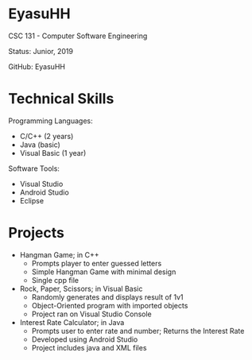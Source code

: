 EyasuHH
==========================

CSC 131 - Computer Software Engineering

Status: Junior, 2019

GitHub: EyasuHH

Technical Skills
===
Programming Languages:
- C/C++ (2 years)
- Java (basic)
- Visual Basic (1 year)

Software Tools:
- Visual Studio
- Android Studio
- Eclipse

Projects
===

- Hangman Game; in C++
	- Prompts player to enter guessed letters
	- Simple Hangman Game with minimal 
	design
	- Single cpp file
- Rock, Paper, Scissors; in Visual Basic
	- Randomly generates and displays result of 1v1
	- Object-Oriented program with imported
	objects 
	- Project ran on Visual Studio Console
- Interest Rate Calculator; in Java
	- Prompts user to enter rate and number; Returns the Interest Rate
	- Developed using Android Studio
	- Project includes java and XML files
